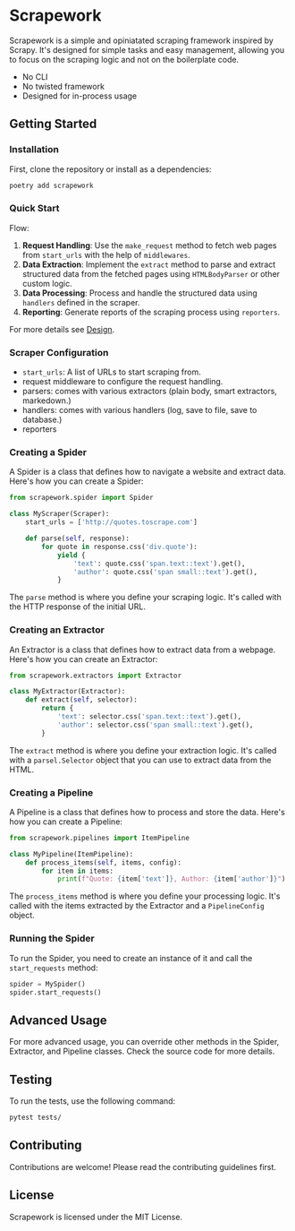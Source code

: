# Scrapework

Scrapework is a simple and opiniatated scraping framework inspired by Scrapy. It's designed for simple tasks and easy management, allowing you to focus on the scraping logic and not on the boilerplate code.

- No CLI
- No twisted framework
- Designed for in-process usage

## Getting Started

### Installation

First, clone the repository or install as a dependencies:

```sh
poetry add scrapework
```

### Quick Start

Flow:

1. **Request Handling**: Use the `make_request` method to fetch web pages from `start_urls` with the help of `middlewares`.
2. **Data Extraction**: Implement the `extract` method to parse and extract structured data from the fetched pages using `HTMLBodyParser` or other custom logic.
3. **Data Processing**: Process and handle the structured data using `handlers` defined in the scraper.
4. **Reporting**: Generate reports of the scraping process using `reporters`.

For more details see [Design](docs/Design.md).

### Scraper Configuration

- `start_urls`: A list of URLs to start scraping from.
- request middleware to configure the request handling.
- parsers: comes with various extractors (plain body, smart extractors, markedown.)
- handlers: comes with various handlers (log, save to file, save to database.)
- reporters

### Creating a Spider

A Spider is a class that defines how to navigate a website and extract data. Here's how you can create a Spider:

```python
from scrapework.spider import Spider

class MyScraper(Scraper):
    start_urls = ['http://quotes.toscrape.com']

    def parse(self, response):
        for quote in response.css('div.quote'):
            yield {
                'text': quote.css('span.text::text').get(),
                'author': quote.css('span small::text').get(),
            }
```

The `parse` method is where you define your scraping logic. It's called with the HTTP response of the initial URL.

### Creating an Extractor

An Extractor is a class that defines how to extract data from a webpage. Here's how you can create an Extractor:

```python
from scrapework.extractors import Extractor

class MyExtractor(Extractor):
    def extract(self, selector):
        return {
            'text': selector.css('span.text::text').get(),
            'author': selector.css('span small::text').get(),
        }
```

The `extract` method is where you define your extraction logic. It's called with a `parsel.Selector` object that you can use to extract data from the HTML.

### Creating a Pipeline

A Pipeline is a class that defines how to process and store the data. Here's how you can create a Pipeline:

```python
from scrapework.pipelines import ItemPipeline

class MyPipeline(ItemPipeline):
    def process_items(self, items, config):
        for item in items:
            print(f"Quote: {item['text']}, Author: {item['author']}")
```

The `process_items` method is where you define your processing logic. It's called with the items extracted by the Extractor and a `PipelineConfig` object.

### Running the Spider

To run the Spider, you need to create an instance of it and call the `start_requests` method:

```python
spider = MySpider()
spider.start_requests()
```

## Advanced Usage

For more advanced usage, you can override other methods in the Spider, Extractor, and Pipeline classes. Check the source code for more details.

## Testing

To run the tests, use the following command:

```sh
pytest tests/
```

## Contributing

Contributions are welcome! Please read the contributing guidelines first.

## License

Scrapework is licensed under the MIT License.
